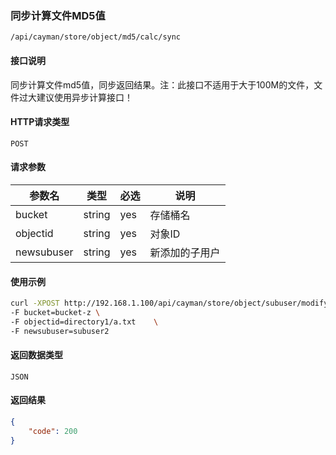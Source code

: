 ### 同步计算文件MD5值
`/api/cayman/store/object/md5/calc/sync`

#### 接口说明
同步计算文件md5值，同步返回结果。注：此接口不适用于大于100M的文件，文件过大建议使用异步计算接口！

#### HTTP请求类型
`POST`

#### 请求参数
|参数名|类型|必选|说明|
|--|--|--|--|
|bucket|string|yes|存储桶名|
|objectid|string|yes|对象ID|
|newsubuser|string|yes|新添加的子用户|

#### 使用示例
```sh
curl -XPOST http://192.168.1.100/api/cayman/store/object/subuser/modify \
-F bucket=bucket-z \
-F objectid=directory1/a.txt    \
-F newsubuser=subuser2

```

#### 返回数据类型
`JSON`

#### 返回结果
```json
{
	"code":	200
}
```

